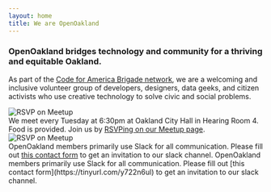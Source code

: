 ```yaml
---
layout: home
title: We are OpenOakland
---
```


### OpenOakland bridges **technology** and **community** for a thriving and equitable Oakland.

As part of the [Code for America Brigade network](https://brigade.codeforamerica.org), we are a welcoming and inclusive volunteer group of developers, designers, data geeks, and citizen activists who use creative technology to solve civic and social problems.

<div class="landing-page-image">
    <img alt="RSVP on Meetup" src="/assets/images/RSVP-on-meetup-300x200.png" />
</div>
<div>
    We meet every Tuesday at 6:30pm at Oakland City Hall in Hearing Room 4. Food is provided. Join us by <a href="https://www.meetup.com/OpenOakland/">RSVPing on our Meetup page</a>.
</div>

<!-- AL removed images -->
<div class="landing-page-image">
    <img alt="RSVP on Meetup" src="/assets/images/OO-on-Slack-300x128.png" />
</div>
<div>
    OpenOakland members primarily use Slack for all communication. Please fill out <a href="https://tinyurl.com/y722n6ul">this contact form</a> to get an invitation to our slack channel.
    OpenOakland members primarily use Slack for all communication. Please fill out [this contact form](https://tinyurl.com/y722n6ul) to get an invitation to our slack channel.
</div>